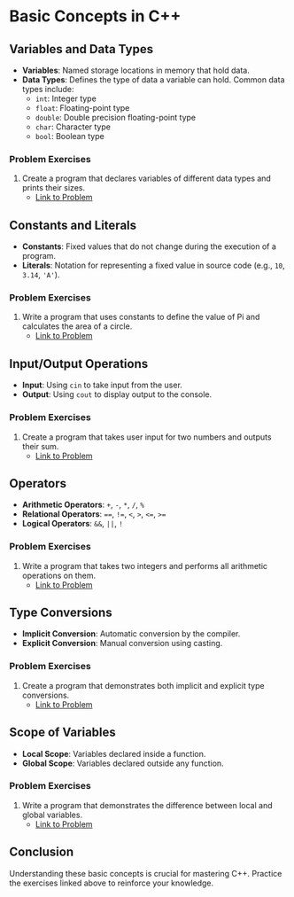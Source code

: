 # Basic Concepts in C++

## Variables and Data Types
- **Variables**: Named storage locations in memory that hold data.
- **Data Types**: Defines the type of data a variable can hold. Common data types include:
  - `int`: Integer type
  - `float`: Floating-point type
  - `double`: Double precision floating-point type
  - `char`: Character type
  - `bool`: Boolean type

### Problem Exercises
1. Create a program that declares variables of different data types and prints their sizes.
   - [Link to Problem](https://www.hackerrank.com/challenges/c-tutorial-variables/problem)

## Constants and Literals
- **Constants**: Fixed values that do not change during the execution of a program.
- **Literals**: Notation for representing a fixed value in source code (e.g., `10`, `3.14`, `'A'`).

### Problem Exercises
1. Write a program that uses constants to define the value of Pi and calculates the area of a circle.
   - [Link to Problem](https://www.codewars.com/kata/5a2b1c1c8f27c0001b5c1f3e)

## Input/Output Operations
- **Input**: Using `cin` to take input from the user.
- **Output**: Using `cout` to display output to the console.

### Problem Exercises
1. Create a program that takes user input for two numbers and outputs their sum.
   - [Link to Problem](https://www.hackerrank.com/challenges/c-tutorial-hello-world/problem)

## Operators
- **Arithmetic Operators**: `+`, `-`, `*`, `/`, `%`
- **Relational Operators**: `==`, `!=`, `<`, `>`, `<=`, `>=`
- **Logical Operators**: `&&`, `||`, `!`

### Problem Exercises
1. Write a program that takes two integers and performs all arithmetic operations on them.
   - [Link to Problem](https://www.hackerrank.com/challenges/c-tutorial-operators/problem)

## Type Conversions
- **Implicit Conversion**: Automatic conversion by the compiler.
- **Explicit Conversion**: Manual conversion using casting.

### Problem Exercises
1. Create a program that demonstrates both implicit and explicit type conversions.
   - [Link to Problem](https://www.geeksforgeeks.org/type-conversion-c/)

## Scope of Variables
- **Local Scope**: Variables declared inside a function.
- **Global Scope**: Variables declared outside any function.

### Problem Exercises
1. Write a program that demonstrates the difference between local and global variables.
   - [Link to Problem](https://www.hackerrank.com/challenges/c-tutorial-scope/problem)

## Conclusion
Understanding these basic concepts is crucial for mastering C++. Practice the exercises linked above to reinforce your knowledge.